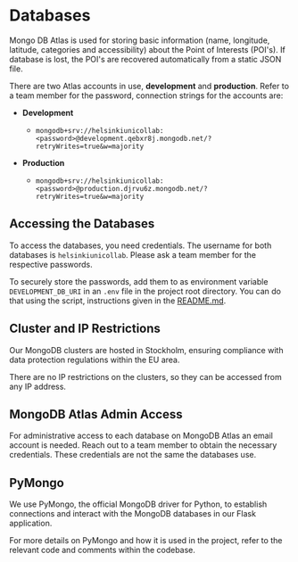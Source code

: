# Databases

Mongo DB Atlas is used for storing basic information (name, longitude, latitude, categories and accessibility) about the Point of Interests (POI's). If database is lost, the POI's are recovered automatically from a static JSON file. 

There are two Atlas accounts in use, **development** and **production**. Refer to a team member for the password, connection strings for the accounts are:

- **Development**
  - `mongodb+srv://helsinkiunicollab:<password>@development.qebxr8j.mongodb.net/?retryWrites=true&w=majority`

- **Production**
  - `mongodb+srv://helsinkiunicollab:<password>@production.djrvu6z.mongodb.net/?retryWrites=true&w=majority`

## Accessing the Databases

To access the databases, you need credentials. The username for both databases is `helsinkiunicollab`. Please ask a team member for the respective passwords.

To securely store the passwords, add them to as environment variable `DEVELOPMENT_DB_URI` in an `.env` file in the project root directory. You can do that using the script, instructions given in the [README.md](/README.md).

## Cluster and IP Restrictions

Our MongoDB clusters are hosted in Stockholm, ensuring compliance with data protection regulations within the EU area.

There are no IP restrictions on the clusters, so they can be accessed from any IP address.

## MongoDB Atlas Admin Access

For administrative access to each database on MongoDB Atlas an email account is needed. Reach out to a team member to obtain the necessary credentials. These credentials are not the same the databases use.

## PyMongo

We use PyMongo, the official MongoDB driver for Python, to establish connections and interact with the MongoDB databases in our Flask application.

For more details on PyMongo and how it is used in the project, refer to the relevant code and comments within the codebase.
